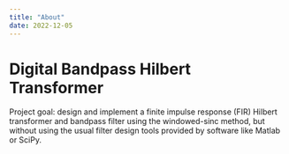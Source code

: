 ```yaml
---
title: "About"
date: 2022-12-05
---
```


# Digital Bandpass Hilbert Transformer 

Project goal: design and implement a finite impulse response (FIR) Hilbert transformer and bandpass filter using the windowed-sinc method, but without using the usual filter design tools provided by software like Matlab or SciPy.

